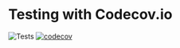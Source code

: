 # Testing with Codecov.io

![Tests](https://github.com/pawong/test-codecov/workflows/Tests/badge.svg)
[![codecov](https://codecov.io/gh/pawong/test-codecov/branch/master/graph/badge.svg)](https://codecov.io/gh/pawong/test-codecov)
